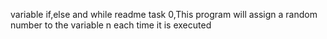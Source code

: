 variable if,else and while readme
task 0,This program will assign a random number to the variable n each time it is executed
